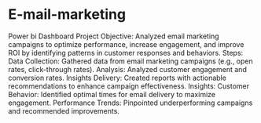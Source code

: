 # E-mail-marketing
Power bi Dashboard
Project Objective:
Analyzed email marketing campaigns to optimize performance, increase engagement, and improve ROI by identifying patterns in customer responses and behaviors.
Steps:
Data Collection: Gathered data from email marketing campaigns (e.g., open rates, click-through rates).
Analysis: Analyzed customer engagement and conversion rates.
Insights Delivery: Created reports with actionable recommendations to enhance campaign effectiveness.
Insights:
Customer Behavior: Identified optimal times for email delivery to maximize engagement.
Performance Trends: Pinpointed underperforming campaigns and recommended improvements.
